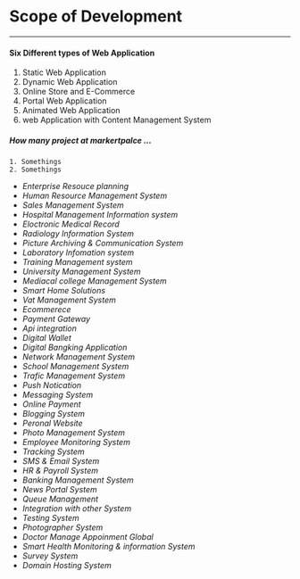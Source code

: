 # Scope of Development 
---

#### Six Different types of Web Application 
1. Static Web Application 
2. Dynamic Web Application    
3. Online Store and E-Commerce 
4. Portal Web Application 
5. Animated Web Application
6. web Application with Content Management System

##### How many project at markertpalce ...

    1. Somethings 
    2. Somethings

* *Enterprise Resouce planning*
* *Human Resource Management System*
* *Sales Management System*
* *Hospital Management Information system* 
* *Eloctronic Medical Record* 
* *Radiology Information System* 
* *Picture Archiving & Communication System* 
* *Laboratory Infomation system* 
* *Training Management system* 
* *University Management System* 
* *Mediacal college Management System* 
* *Smart Home Solutions*
* *Vat Management System*
* *Ecommerece* 
* *Payment Gateway*
* *Api integration*
* *Digital Wallet*
* *Digital Bangking Application* 
* *Network Management System*
* *School Management System*
* *Trafic Management System*
* *Push Notication*
* *Messaging System*
* *Online Payment*
* *Blogging System*
* *Peronal Website*
* *Photo Management System*
* *Employee Monitoring System*
* *Tracking System*
* *SMS & Email System*
* *HR & Payroll System*
* *Banking Management System*
* *News Portal System*
* *Queue Management*
* *Integration with other System*
* *Testing System*
* *Photographer System*
* *Doctor Manage Appoinment Global*
* *Smart Health Monitoring & information System*
* *Survey System*
* *Domain Hosting System*



  
    
